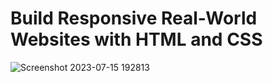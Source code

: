 # Build Responsive Real-World Websites with HTML and CSS

![Screenshot 2023-07-15 192813](https://github.com/YousefMaher179/Kalbonyan-Elmarsos/assets/106788176/f092e62f-5960-41ce-9e24-9fafa69994ca)
